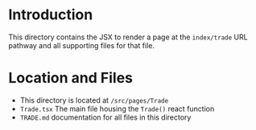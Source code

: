 # Introduction

This directory contains the JSX to render a page at the `index/trade` URL pathway and all supporting files for that file.

# Location and Files

-   This directory is located at `/src/pages/Trade`
-   `Trade.tsx` The main file housing the `Trade()` react function
-   `TRADE.md` documentation for all files in this directory
